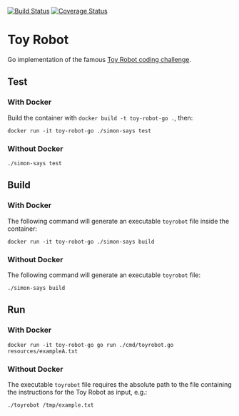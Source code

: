 [![Build Status](https://travis-ci.org/Kalimaha/toyrobot-go.svg?branch=master)](https://travis-ci.org/Kalimaha/toyrobot-go)
[![Coverage Status](https://coveralls.io/repos/github/Kalimaha/toyrobot-go/badge.svg?branch=master)](https://coveralls.io/github/Kalimaha/toyrobot-go?branch=master)

# Toy Robot

Go implementation of the famous [Toy Robot coding challenge](./PROBLEM.md).

## Test

### With Docker

Build the container with `docker build -t toy-robot-go .`, then:

```
docker run -it toy-robot-go ./simon-says test
```

### Without Docker

```
./simon-says test
```

## Build

### With Docker

The following command will generate an executable `toyrobot` file inside the container:

```
docker run -it toy-robot-go ./simon-says build
```

### Without Docker

The following command will generate an executable `toyrobot` file:

```
./simon-says build
```

## Run

### With Docker

```
docker run -it toy-robot-go go run ./cmd/toyrobot.go resources/exampleA.txt
```

### Without Docker

The executable `toyrobot` file requires the absolute path to the file containing the instructions for the Toy Robot as 
input, e.g.:

```
./toyrobot /tmp/example.txt
```
